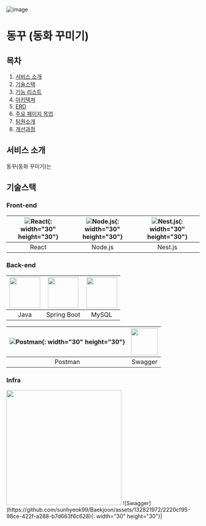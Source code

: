 
![image](https://github.com/sunhyeok99/Baekjoon/assets/132821972/35a05e83-ef44-42f5-b373-d77c376f2e86)
 
# 동꾸 (동화 꾸미기)

## 목차

1. [서비스 소개](#서비스소개)
2. [기술스택](#기술스택)
3. [기능 리스트](#기능리스트)
4. [아키텍쳐](#아키텍쳐)
5. [ERD](#ERD)
6. [주요 페이지 목업](#주요페이지목업)
7. [팀원소개](#팀원소개)
8. [개선과정](#개선과정)

## 서비스 소개
동꾸(동화 꾸미기)는 

## 기술스택

### Front-end

|![React](https://camo.githubusercontent.com/91b30ff3d7d15143c1dbba499a8ad310bd829fbd45f65cacaeea175fac5d85aa/68747470733a2f2f70726f66696c696e61746f722e7269736861762e6465762f736b696c6c732d6173736574732f72656163742d6f726967696e616c2d776f72646d61726b2e737667){: width="30" height="30"}|![Node.js](https://camo.githubusercontent.com/9ff307d218aae4aa07155c709b7d3b5719a05c928b9eb60ed982ca7221fafcb9/68747470733a2f2f75706c6f61642e77696b696d656469612e6f72672f77696b6970656469612f636f6d6d6f6e732f7468756d622f642f64392f4e6f64652e6a735f6c6f676f2e7376672f3132303070782d4e6f64652e6a735f6c6f676f2e7376672e706e67){: width="30" height="30"}|![Nest.js](https://github.com/sunhyeok99/Baekjoon/assets/132821972/8107f138-fd82-4bf6-9af0-1261959c7a63){: width="30" height="30"}
|:---:|:---:|:---:|
|React|Node.js|Nest.js|

### Back-end

|<img src="https://camo.githubusercontent.com/ecd535b833a6520e8d8238ceffadb3b3dda6e854826193d419c305f3e52fee22/68747470733a2f2f70726f66696c696e61746f722e7269736861762e6465762f736b696c6c732d6173736574732f6a6176612d6f726967696e616c2d776f72646d61726b2e737667" width="80" height="80">|<img src="https://github.com/sunhyeok99/Baekjoon/assets/132821972/9bf23036-21cf-4da6-9111-6efbcef767f0" width="80" height="80">|<img src="https://github.com/sunhyeok99/Baekjoon/assets/132821972/4625b19e-d9fa-4f68-8d07-85da6ffba31c" width="80" height="80">|
|:---:|:---:|:---:|
|Java|Spring Boot|MySQL|

|![Postman](https://github.com/sunhyeok99/Baekjoon/assets/132821972/299cd1d8-5277-4809-a95c-c4a23dbf0e83){: width="30" height="30"}|<img src="https://github.com/sunhyeok99/Baekjoon/assets/132821972/2220cf95-98ce-422f-a288-b7d663f6c628" width="70" height="70">|
|:---:|:---:|
|Postman|Swagger|

### Infra

<img src="/img/myImg.png" width="300" height="300">
![Swagger](https://github.com/sunhyeok99/Baekjoon/assets/132821972/2220cf95-98ce-422f-a288-b7d663f6c628){: width="30" height="30"}|
